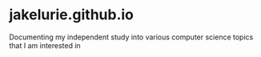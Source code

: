# jakelurie.github.io
Documenting my independent study into various computer science topics that I am interested in
